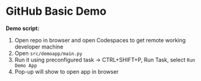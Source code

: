 # GitHub Basic Demo

**Demo script:**
1. Open repo in browser and open Codespaces to get remote working developer machine
2. Open ```src/demoapp/main.py```
3. Run it using preconfigured task -> CTRL+SHIFT+P, Run Task, select ```Run Demo App```
4. Pop-up will show to open app in browser